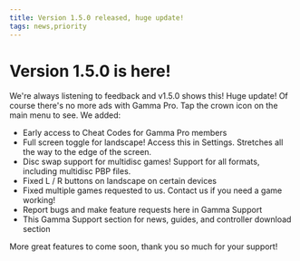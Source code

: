 ```yaml
---
title: Version 1.5.0 released, huge update!
tags: news,priority
---
```


# Version 1.5.0 is here!


We're always listening to feedback and v1.5.0 shows this! Huge update!
Of course there's no more ads with Gamma Pro. Tap the crown icon on the main menu to see.
We added:
- Early access to Cheat Codes for Gamma Pro members
- Full screen toggle for landscape! Access this in Settings. Stretches all the way to the edge of the screen.
- Disc swap support for multidisc games! Support for all formats, including multidisc PBP files.
- Fixed L / R buttons on landscape on certain devices
- Fixed multiple games requested to us. Contact us if you need a game working!
- Report bugs and make feature requests here in Gamma Support
- This Gamma Support section for news, guides, and controller download section

More great features to come soon, thank you so much for your support!

